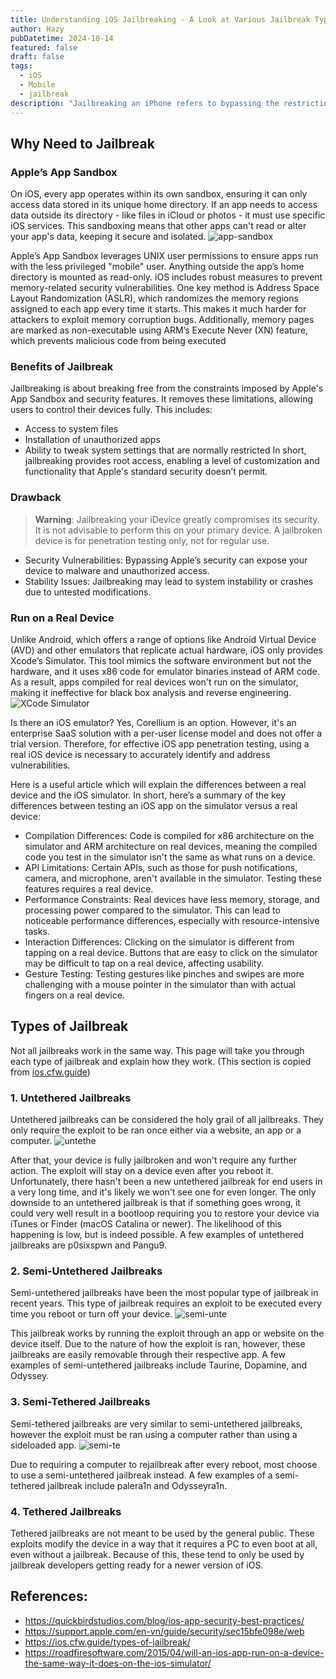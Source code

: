 ```yaml
---
title: Understanding iOS Jailbreaking - A Look at Various Jailbreak Types
author: Hazy
pubDatetime: 2024-10-14
featured: false
draft: false
tags:
  - iOS
  - Mobile
  - jailbreak
description: "Jailbreaking an iPhone refers to bypassing the restrictions and limitations set by Apple's iOS."
---
```


## Why Need to Jailbreak
### Apple’s App Sandbox

On iOS, every app operates within its own sandbox, ensuring it can only access data stored in its unique home directory. If an app needs to access data outside its directory - like files in iCloud or photos - it must use specific iOS services. This sandboxing means that other apps can't read or alter your app's data, keeping it secure and isolated.
![app-sandbox](@assets/images/2024-10-15-11-31-39.png)

Apple’s App Sandbox leverages UNIX user permissions to ensure apps run with the less privileged <span class="accent">"mobile"</span> user. Anything outside the app’s home directory is mounted as read-only. 
iOS includes robust measures to prevent memory-related security vulnerabilities. One key method is <span class="accent">Address Space Layout Randomization (ASLR)</span>, which randomizes the memory regions assigned to each app every time it starts. This makes it much harder for attackers to exploit memory corruption bugs. Additionally, memory pages are marked as non-executable using <span class="accent">ARM’s Execute Never (XN)</span> feature, which prevents malicious code from being executed

### Benefits of Jailbreak
Jailbreaking is about breaking free from the constraints imposed by Apple's App Sandbox and security features. It removes these limitations, allowing users to control their devices fully. This includes:
- Access to system files
- Installation of unauthorized apps
- Ability to tweak system settings that are normally restricted
In short, jailbreaking provides root access, enabling a level of customization and functionality that Apple's standard security doesn’t permit.

### Drawback

> **Warning**: Jailbreaking your iDevice greatly compromises its security. It is not advisable to perform this on your primary device. A jailbroken device is for penetration testing only, not for regular use.

- Security Vulnerabilities: Bypassing Apple’s security can expose your device to malware and unauthorized access.
- Stability Issues: Jailbreaking may lead to system instability or crashes due to untested modifications.

### Run on a Real Device
Unlike Android, which offers a range of options like <span class="accent">Android Virtual Device (AVD)</span> and other emulators that replicate actual hardware, iOS only provides Xcode’s Simulator. This tool mimics the software environment but not the hardware, and it uses x86 code for emulator binaries instead of ARM code. As a result, apps compiled for real devices won't run on the simulator, making it ineffective for black box analysis and reverse engineering.
![XCode Simulator](@assets/images/2024-10-15-13-28-03.png)

Is there an iOS emulator? Yes, <span class="accent">Corellium</span> is an option. However, it's an enterprise SaaS solution with a per-user license model and does not offer a trial version. Therefore, for effective iOS app penetration testing, using a real iOS device is necessary to accurately identify and address vulnerabilities.

Here is a useful article which will explain the differences between a real device and the iOS simulator. In short, here’s a summary of the key differences between testing an iOS app on the simulator versus a real device:
- Compilation Differences: Code is compiled for x86 architecture on the simulator and ARM architecture on real devices, meaning the compiled code you test in the simulator isn't the same as what runs on a device.
- API Limitations: Certain APIs, such as those for push notifications, camera, and microphone, aren't available in the simulator. Testing these features requires a real device.
- Performance Constraints: Real devices have less memory, storage, and processing power compared to the simulator. This can lead to noticeable performance differences, especially with resource-intensive tasks.
- Interaction Differences: Clicking on the simulator is different from tapping on a real device. Buttons that are easy to click on the simulator may be difficult to tap on a real device, affecting usability.
- Gesture Testing: Testing gestures like pinches and swipes are more challenging with a mouse pointer in the simulator than with actual fingers on a real device.

## Types of Jailbreak
Not all jailbreaks work in the same way. This page will take you through each type of jailbreak and explain how they work.
(This section is copied from [ios.cfw.guide](https://ios.cfw.guide))
### 1. Untethered Jailbreaks
Untethered jailbreaks can be considered the holy grail of all jailbreaks. They only require the exploit to be ran once either via a website, an app or a computer.
![untethe](@assets/images/2024-10-15-13-52-54.png)

After that, your device is fully jailbroken and won't require any further action. The exploit will stay on a device even after you reboot it.
Unfortunately, there hasn't been a new untethered jailbreak for end users in a very long time, and it's likely we won't see one for even longer.
The only downside to an untethered jailbreak is that if something goes wrong, it could very well result in a bootloop requiring you to restore your device via iTunes or Finder (macOS Catalina or newer). The likelihood of this happening is low, but is indeed possible.
A few examples of untethered jailbreaks are p0sixspwn and Pangu9.

### 2. Semi-Untethered Jailbreaks
Semi-untethered jailbreaks have been the most popular type of jailbreak in recent years. This type of jailbreak requires an exploit to be executed every time you reboot or turn off your device.
![semi-unte](@assets/images/2024-10-15-13-53-10.png)

This jailbreak works by running the exploit through an app or website on the device itself. Due to the nature of how the exploit is ran, however, these jailbreaks are easily removable through their respective app.
A few examples of semi-untethered jailbreaks include Taurine, Dopamine, and Odyssey.

### 3. Semi-Tethered Jailbreaks
Semi-tethered jailbreaks are very similar to semi-untethered jailbreaks, however the exploit must be ran using a computer rather than using a sideloaded app.
![semi-te](@assets/images/2024-10-15-13-53-27.png)

Due to requiring a computer to rejailbreak after every reboot, most choose to use a semi-untethered jailbreak instead.
A few examples of a semi-tethered jailbreak include palera1n and Odysseyra1n.
### 4. Tethered Jailbreaks
Tethered jailbreaks are not meant to be used by the general public. These exploits modify the device in a way that it requires a PC to even boot at all, even without a jailbreak.
Because of this, these tend to only be used by jailbreak developers getting ready for a newer version of iOS.

## References:
- https://quickbirdstudios.com/blog/ios-app-security-best-practices/
- https://support.apple.com/en-vn/guide/security/sec15bfe098e/web
- https://ios.cfw.guide/types-of-jailbreak/
- https://roadfiresoftware.com/2015/04/will-an-ios-app-run-on-a-device-the-same-way-it-does-on-the-ios-simulator/
